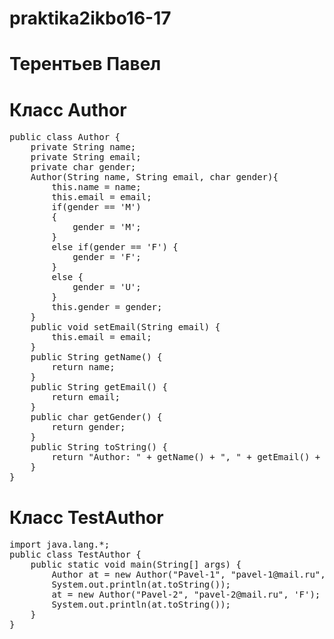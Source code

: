 # praktika2ikbo16-17
# Терентьев Павел


# Класс Author
<pre>
public class Author {
    private String name;
    private String email;
    private char gender;
    Author(String name, String email, char gender){
        this.name = name;
        this.email = email;
        if(gender == 'M')
        {
            gender = 'M';
        }
        else if(gender == 'F') {
            gender = 'F';
        }
        else {
            gender = 'U';
        }
        this.gender = gender;
    }
    public void setEmail(String email) {
        this.email = email;
    }
    public String getName() {
        return name;
    }
    public String getEmail() {
        return email;
    }
    public char getGender() {
        return gender;
    }
    public String toString() {
        return "Author: " + getName() + ", " + getEmail() + ", " + getGender();
    }
}
</pre>

# Класс TestAuthor
<pre>
import java.lang.*;
public class TestAuthor {
    public static void main(String[] args) {
        Author at = new Author("Pavel-1", "pavel-1@mail.ru", 'A');
        System.out.println(at.toString());
        at = new Author("Pavel-2", "pavel-2@mail.ru", 'F');
        System.out.println(at.toString());
    }
}
</pre>
